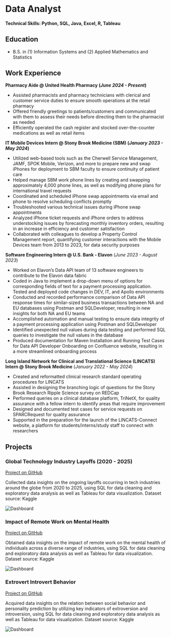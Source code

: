 # Data Analyst

#### Technical Skills: Python, SQL, Java, Excel, R, Tableau

## Education
* B.S. in (1) Information Systems and (2) Applied Mathematics and Statistics

## Work Experience
**Pharmacy Aide @ United Health Pharmacy (_June 2024 - Present_)**
* Assisted pharmacists and pharmacy technicians with clerical and customer service duties to ensure smooth operations at the retail pharmacy
* Offered friendly greetings to patients/customers and communicated with them to assess their needs before directing them to the pharmacist as needed
* Efficiently operated the cash register and stocked over-the-counter medications as well as retail items

**IT Mobile Devices Intern @ Stony Brook Medicine (SBM) (_January 2023 - May 2024_)**
  * Utilized web-based tools such as the Cherwell Service Management, JAMF, SPOK Mobile, Verizon, and more to prepare new and swap iPhones for deployment to SBM faculty to ensure continuity of patient care
  * Helped manage SBM work phone lines by creating and swapping approximately 4,000 phone lines, as well as modifying phone plans for international travel requests
  * Coordinated and scheduled iPhone swap appointments via email and phone to resolve scheduling conflicts promptly 
  * Troubleshooted various technical issues during iPhone swap appointments
  * Analyzed iPhone ticket requests and iPhone orders to address understocking issues by forecasting monthly inventory orders, resulting in an increase in efficiency and customer satisfaction  
  * Collaborated with colleagues to develop a Property Control Management report, quantifying customer interactions with the Mobile Devices team from 2013 to 2023, for data security purposes

**Software Engineering Intern @ U.S. Bank - Elavon** (_June 2023 - August 2023_)
* Worked on Elavon’s Data API team of 13 software engineers to contribute to the Elavon data fabric 
* Coded in Java to implement a drop-down menu of options for corresponding fields of text for a payment processing application. Tested and deployed code changes in DEV, IT, and Apollo environments 
* Conducted and recorded performance comparison of Data API response times for similar-sized business transactions between NA and EU databases using Postman and SQLDeveloper, resulting in new insights for both NA and EU teams 
* Accomplished automation and manual testing to ensure data integrity of a payment processing application using Postman and SQLDeveloper 
* Identified unexpected null values during data testing and performed SQL queries to investigate the null values in the database
* Produced documentation for Maven Installation and Running Test Cases for Data API Developer Onboarding on 
Confluence website, resulting in a more streamlined onboarding process 

**Long Island Network for Clinical and Translational Science (LINCATS) Intern @ Stony Brook Medicine** (_January 2022 - May 2024_)
* Created and reformatted clinical research standard operating procedures for LINCATS
* Assisted in designing the branching logic of questions for the Stony Brook Research Ripple Science survey on REDCap 
* Performed queries on a clinical database platform, TriNetX, for quality assurance with a fellow intern to identify areas that require improvement 
* Designed and documented test cases for service requests on SPARCRequest for quality assurance 
* Supported in the preparation for the launch of the LINCATS-Connect website, a platform for students/interns/study staff to connect with researchers  

## Projects
### Global Technology Industry Layoffs (2020 - 2025)
[Project on GitHub](https://github.com/Kaileyv/global-tech-layoffs)

Collected data insights on the ongoing layoffs occurring in tech industries around the globe from 2020 to 2025, using SQL for data cleaning and exploratory data analysis as well as Tableau for data visualization. Dataset source: Kaggle

![Dashboard]()

### Impact of Remote Work on Mental Health
[Project on GitHub](https://github.com/Kaileyv/remote-work-mental-health)

Obtained data insights on the impact of remote work on the mental health of individuals across a diverse range of industries, using SQL for data cleaning and exploratory data analysis as well as Tableau for data visualization. Dataset source: Kaggle

![Dashboard]()

### Extrovert Introvert Behavior
[Project on GitHub](https://github.com/Kaileyv/extrovert-introvert-behavior)

Acquired data insights on the relation between social behavior and personality prediction by utilizing key indicators of extroversion and introversion, using SQL for data cleaning and exploratory data analysis as well as Tableau for data visualization. Dataset source: Kaggle

![Dashboard]()




